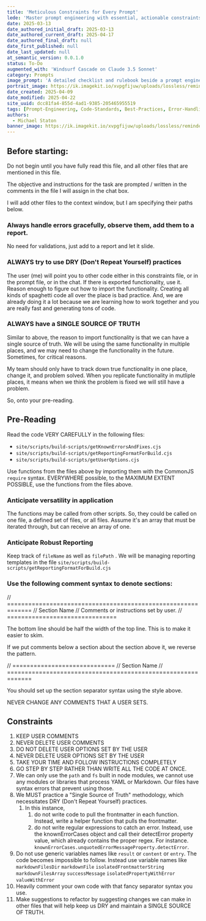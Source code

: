 ```yaml
---
title: 'Meticulous Constraints for Every Prompt'
lede: 'Master prompt engineering with essential, actionable constraints—ensuring every code generation task is robust, DRY, and error-resilient.'
date: 2025-03-13
date_authored_initial_draft: 2025-03-13
date_authored_current_draft: 2025-04-17
date_authored_final_draft: null
date_first_published: null
date_last_updated: null
at_semantic_version: 0.0.1.0
status: To-Do
augmented_with: 'Windsurf Cascade on Claude 3.5 Sonnet'
category: Prompts
image_prompt: 'A detailed checklist and rulebook beside a prompt engineering workspace, with highlighted constraints, best-practice icons, and a glowing AI assistant. Visuals include sticky notes, error warnings, and a sense of meticulous order.'
portrait_image: https://ik.imagekit.io/xvpgfijuw/uploads/lossless/reminders/2025-05-05_portrait_image_Meticulous-Constraints-for-Every-Prompt_2e10e623-adc2-41c0-bcc7-adb765134103_1AwRLcVFu.webp
date_created: 2025-04-09
date_modified: 2025-04-22
site_uuid: dcc81fa4-855d-4ad1-9385-205465955519
tags: [Prompt-Engineering, Code-Standards, Best-Practices, Error-Handling]
authors:
  - Michael Staton
banner_image: https://ik.imagekit.io/xvpgfijuw/uploads/lossless/reminders/2025-05-05_banner_image_Meticulous-Constraints-for-Every-Prompt_60ed0b4e-14ea-4606-bff4-d5f3d4e1a69f_ad-N8LWMu.webp
---
```

## Before starting:

Do not begin until you have fully read this file, and all other files that are mentioned in this file. 

The objective and instructions for the task are prompted / written in the comments in the file I will assign in the chat box. 

I will add other files to the context window, but I am specifying their paths below. 

### Always handle errors gracefully, observe them, add them to a report.  
No need for validations, just add to a report and let it slide. 

### ALWAYS try to use DRY (Don't Repeat Yourself) practices
The user (me) will point you to other code either in this constraints file, or in the prompt file, or in the chat.  If there is exported functionality, use it. Reason enough to figure out how to import the functionality. Creating all kinds of spaghetti code all over the place is bad practice. And, we are already doing it a lot because we are learning how to work together and you are really fast and generating tons of code.  

### ALWAYS have a SINGLE SOURCE OF TRUTH
Similar to above, the reason to import functionality is that we can have a single source of truth.  We will be using the same functionality in multiple places, and we may need to change the functionality in the future.  Sometimes, for critical reasons. 

My team should only have to track down true functionality in one place, change it, and problem solved. When you replicate functionality in mutliple places, it means when we think the problem is fixed we will still have a problem. 

So, onto your pre-reading.

## Pre-Reading

Read the code VERY CAREFULLY in the following files:

- `site/scripts/build-scripts/getKnownErrorsAndFixes.cjs`
- `site/scripts/build-scripts/getReportingFormatForBuild.cjs`
- `site/scripts/build-scripts/getUserOptions.cjs`

Use functions from the files above by importing them with the CommonJS `require` syntax.
EVERYWHERE possible, to the MAXIMUM EXTENT POSSIBLE, use the functions from the files above. 

### Anticipate versatility in application
The functions may be called from other scripts. So, they could be called on one file, a defined set of files, or all files. Assume it's an array that must be iterated through, but can receive an array of one.  

### Anticipate Robust Reporting
Keep track of `fileName` as well as `filePath` .  We will be managing reporting templates in the file `site/scripts/build-scripts/getReportingFormatForBuild.cjs`

### Use the following comment syntax to denote sections:
// =============================================================
// Section Name
// Comments or instructions set by user. 
// ===============================

The bottom line should be half the width of the top line. This is to make it easier to skim.  

If we put comments below a section about the section above it, we reverse the pattern. 

// =============================
// Section Name
// =============================================================


You should set up the section separator syntax using the style above.  

NEVER CHANGE ANY COMMENTS THAT A USER SETS. 

## Constraints

1. KEEP USER COMMENTS
2. NEVER DELETE USER COMMENTS
3. DO NOT DELETE USER OPTIONS SET BY THE USER
4. NEVER DELETE USER OPTIONS SET BY THE USER
5. TAKE YOUR TIME AND FOLLOW INSTRUCTIONS COMPLETELY
6. GO STEP BY STEP RATHER THAN WRITE ALL THE CODE AT ONCE. 
7. We can only use the `path` and `fs` built in node modules, we cannot use any modules or libraries that process YAML or Markdown.  Our files have syntax errors that prevent using those. 
8. We MUST practice a "Single Source of Truth" methodology, which necessitates DRY (Don't Repeat Yourself) practices.  
	1. In this instance, 
		1. do not write code to pull the frontmatter in each function. Instead, write a helper function that pulls the frontmatter. 
		2. do not write regular expressions to catch an error. Instead, use the knownErrorCases object and call their detectError property value, which already contains the proper regex. For instance. `knownErrorCases.unquotedErrorMessageProperty.detectError`.
9. Do not use generic variables names like `result` or `content` or `entry`. The code becomes impossible to follow.  Instead use variable names like `markdownFilesDir` `markdownFile` `isolatedFrontmatterString` `markdownFilesArray` `successMessage` `isolatedPropertyWithError` `valueWithError`
10. Heavily comment your own code with that fancy separator syntax you use. 
11. Make suggestions to refactor by suggesting changes we can make in other files that will help keep us DRY and maintain a SINGLE SOURCE OF TRUTH.